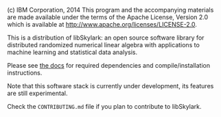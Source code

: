 (c) IBM Corporation, 2014
This program and the accompanying materials are made available
under the terms of the Apache License, Version 2.0 which is available at
http://www.apache.org/licenses/LICENSE-2.0.

This is a distribution of libSkylark: an open source software library for
distributed randomized numerical linear algebra with applications to
machine learning and statistical data analysis.

Please see
[the docs](http://xdata-skylark.github.io/libskylark/docs/sphinx/installation.html)
for required dependencies and compile/installation instructions.

Note that this software stack is currently under development, its features are
still experimental.

Check the `CONTRIBUTING.md` file if you plan to contribute
to libSkylark.
